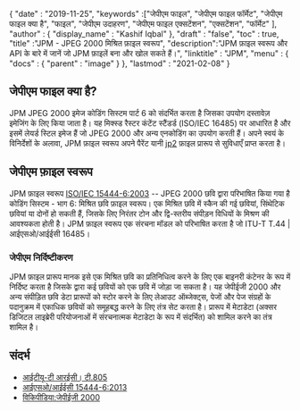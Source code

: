 {
  "date" : "2019-11-25",
  "keywords" :["जेपीएम फाइल", "जेपीएम फाइल फॉर्मेट", "जेपीएम फाइल क्या है", "फाइल", "जेपीएम उदाहरण", "जेपीएम फाइल एक्सटेंशन", "एक्सटेंशन", "फॉर्मेट" ],
  "author" : {
    "display_name" : "Kashif Iqbal"
},
  "draft" : "false",
  "toc" : true,
  "title" :"JPM - JPEG 2000 मिश्रित फ़ाइल स्वरूप",
  "description":"JPM फ़ाइल स्वरूप और API के बारे में जानें जो JPM फ़ाइलें बना और खोल सकते हैं।",
  "linktitle" : "JPM",
  "menu" : {
    "docs" : {
      "parent" : "image"
}
},
  "lastmod" : "2021-02-08"
}

## जेपीएम फाइल क्या है?

JPM JPEG 2000 इमेज कोडिंग सिस्टम पार्ट 6 को संदर्भित करता है जिसका उपयोग दस्तावेज़ इमेजिंग के लिए किया जाता है। यह मिक्स्ड रैस्टर कंटेंट स्टैंडर्ड (ISO/IEC 16485) पर आधारित है और इसमें लेयर्ड स्टिल इमेज हैं जो JPEG 2000 और अन्य एनकोडिंग का उपयोग करती हैं। अपने स्वयं के विनिर्देशों के अलावा, JPM फ़ाइल स्वरूप अपने पैरेंट यानी [jp2](/hi/image/jp2/) फ़ाइल प्रारूप से सुविधाएँ प्राप्त करता है।

## जेपीएम फ़ाइल स्वरूप

JPM फ़ाइल स्वरूप [ISO/IEC 15444-6:2003](http://www.iso.org/iso/home/store/catalogue_ics/catalogue_detail_ics.htm?csnumber=61124) -- JPEG 2000 छवि द्वारा परिभाषित किया गया है कोडिंग सिस्टम - भाग 6: मिश्रित छवि फ़ाइल स्वरूप। एक मिश्रित छवि में स्कैन की गई छवियां, सिंथेटिक छवियां या दोनों हो सकती हैं, जिसके लिए निरंतर टोन और द्वि-स्तरीय संपीड़न विधियों के मिश्रण की आवश्यकता होती है। JPM फ़ाइल स्वरूप एक संरचना मॉडल को परिभाषित करता है जो ITU-T T.44 | आईएसओ/आईईसी 16485।

### जेपीएम निर्दिष्टीकरण
JPM फ़ाइल प्रारूप मानक इसे एक मिश्रित छवि का प्रतिनिधित्व करने के लिए एक बाइनरी कंटेनर के रूप में निर्दिष्ट करता है जिसके द्वारा कई छवियों को एक छवि में जोड़ा जा सकता है। यह जेपीईजी 2000 और अन्य संपीड़ित छवि डेटा प्रारूपों को स्टोर करने के लिए लेआउट ऑब्जेक्ट्स, पेजों और पेज संग्रहों के पदानुक्रम में एकाधिक छवियों को समूहबद्ध करने के लिए तंत्र सेट करता है। प्रारूप में मेटाडेटा (अक्सर डिजिटल लाइब्रेरी परियोजनाओं में संरचनात्मक मेटाडेटा के रूप में संदर्भित) को शामिल करने का तंत्र शामिल है।

## संदर्भ

* [आईटीयू-टी आरईसी। टी.805](http://www.itu.int/rec/T-REC-T.805/en)
* [आईएसओ/आईईसी 15444-6:2013](http://www.iso.org/iso/home/store/catalogue_ics/catalogue_detail_ics.htm?csnumber=61124)
* [विकिपीडिया:जेपीईजी 2000](https://en.wikipedia.org/wiki/JPEG_2000)

